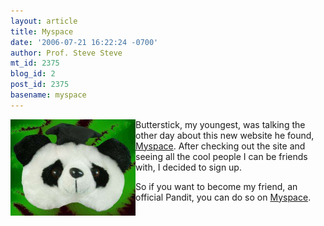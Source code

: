 ```yaml
---
layout: article
title: Myspace
date: '2006-07-21 16:22:24 -0700'
author: Prof. Steve Steve
mt_id: 2375
blog_id: 2
post_id: 2375
basename: myspace
---
```

<img src="/uploads/2006/head.jpg" alt="head.jpg" width="200" height="154" style="float:left;" />  Butterstick, my youngest, was talking the other day about this new website he found, [Myspace](http://www.myspace.com/).  After checking out the site and seeing all the cool people I can be friends with, I decided to sign up.

So if you want to become my friend, an official Pandit, you can do so on [Myspace](http://www.myspace.com/profstevesteve).
